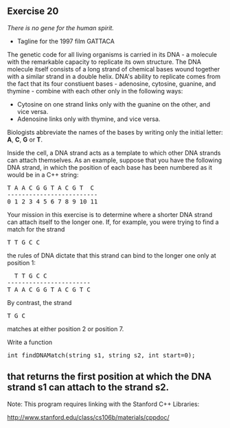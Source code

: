 Exercise 20
----------- 

*There is no gene for the human spirit.*
- Tagline for the 1997 film GATTACA

The genetic code for all living organisms is carried in its DNA - a molecule with the remarkable capacity to replicate its own structure. The DNA molecule itself consists of a long strand of chemical bases wound together with a similar strand in a double helix. DNA's ability to replicate comes from the fact that its four constiuent bases - adenosine, cytosine, guanine, and thymine - combine with each other only in the following ways:

* Cytosine on one strand links only with the guanine on the other, and vice versa.
* Adenosine links only with thymine, and vice versa.

Biologists abbreviate the names of the bases by writing only the initial letter: **A**, **C**, **G** or **T**.

Inside the cell, a DNA strand acts as a template to which other DNA strands can attach themselves. As an example, suppose that you have the following DNA strand, in which the position of each base has been numbered as it would be in a C++ string:

<pre>
T A A C G G T A C G T  C
------------------------- 
0 1 2 3 4 5 6 7 8 9 10 11
</pre>

Your mission in this exercise is to determine where a shorter DNA strand can attach itself to the longer one. If, for example, you were trying to find a match for the strand

<pre>
T T G C C
</pre>

the rules of DNA dictate that this strand can bind to the longer one only at position 1:

<pre>
  T T G C C 
----------------------- 
T A A C G G T A C G T C
</pre>

By contrast, the strand

<pre>
T G C
</pre>

matches at either position 2 or position 7.

Write a function

<pre>
int findDNAMatch(string s1, string s2, int start=0);
</pre>

that returns the first position at which the DNA strand **s1** can attach to the strand **s2**.
---

Note: This program requires linking with the Stanford C++ Libraries:

http://www.stanford.edu/class/cs106b/materials/cppdoc/